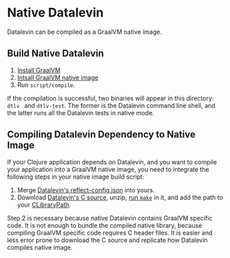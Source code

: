 # Native Datalevin

Datalevin can be compiled as a GraalVM native image.

## Build Native Datalevin

1. [Install GraalVM](https://www.graalvm.org/docs/getting-started/#install-graalvm)
2. [Intsall GraalVM native image](https://www.graalvm.org/reference-manual/native-image/)
3. Run `script/compile`.

If the compilation is successful, two binaries will appear in this directory:
`dtlv ` and `dtlv-test`. The former is the Datalevin command line shell, and the latter runs all the Datalevin tests in native mode.

## Compiling Datalevin Dependency to Native Image

If your Clojure application depends on Datalevin, and you want to compile your
application into a GraalVM native image, you need to integrate the following steps in your
native image build script:

1. Merge [Datalevin's reflect-config.json](https://github.com/juji-io/datalevin/releases/download/0.4.18/reflect-config.json) into yours.
2. Download [Datalevin's C source](https://github.com/juji-io/datalevin/releases/download/0.4.18/datalevin-c-source-0.4.18.zip), unzip, [run `make`](https://github.com/juji-io/datalevin/blob/25acc097b07ca48626b628849a2c937d755b980c/native/script/compile#L19) in it, and add the path to your [CLibraryPath](https://github.com/juji-io/datalevin/blob/25acc097b07ca48626b628849a2c937d755b980c/native/script/compile#L34).

Step 2 is necessary because native Datalevin contains GraalVM specific code. It is not enough to bundle the compiled native library, because compiling GraalVM specific code requires C header files. It is easier and less error prone to download the C source and replicate how Datalevin compiles native image.
